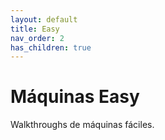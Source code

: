 ```yaml
---
layout: default
title: Easy
nav_order: 2
has_children: true
---
```


# Máquinas Easy

Walkthroughs de máquinas fáciles.